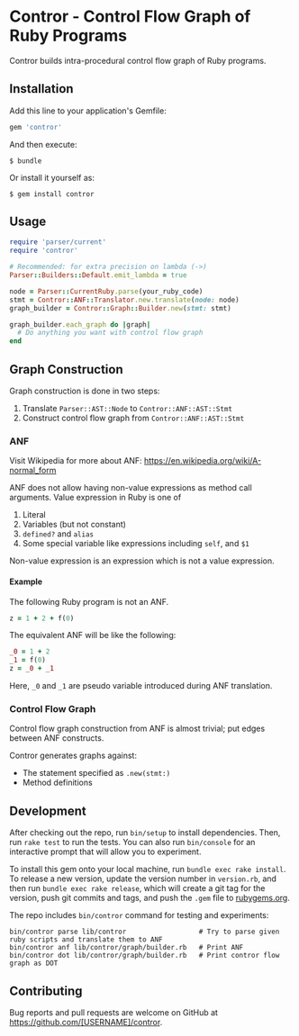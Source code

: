 # Contror - Control Flow Graph of Ruby Programs

Contror builds intra-procedural control flow graph of Ruby programs.

## Installation

Add this line to your application's Gemfile:

```ruby
gem 'contror'
```

And then execute:

    $ bundle

Or install it yourself as:

    $ gem install contror

## Usage

```rb
require 'parser/current'
require 'contror'

# Recommended: for extra precision on lambda (->)
Parser::Builders::Default.emit_lambda = true

node = Parser::CurrentRuby.parse(your_ruby_code)
stmt = Contror::ANF::Translator.new.translate(node: node)
graph_builder = Contror::Graph::Builder.new(stmt: stmt)

graph_builder.each_graph do |graph|
  # Do anything you want with control flow graph
end
```

## Graph Construction

Graph construction is done in two steps:

1. Translate `Parser::AST::Node` to `Contror::ANF::AST::Stmt`
2. Construct control flow graph from `Contror::ANF::AST::Stmt`

### ANF

Visit Wikipedia for more about ANF: https://en.wikipedia.org/wiki/A-normal_form

ANF does not allow having non-value expressions as method call arguments.
Value expression in Ruby is one of

1. Literal
2. Variables (but not constant)
3. `defined?` and `alias`
3. Some special variable like expressions including `self`, and `$1`

Non-value expression is an expression which is not a value expression.

#### Example

The following Ruby program is not an ANF.

```ruby
z = 1 + 2 + f(0)
```

The equivalent ANF will be like the following:

```ruby
_0 = 1 + 2
_1 = f(0)
z = _0 + _1
```

Here, `_0` and `_1` are pseudo variable introduced during ANF translation.

### Control Flow Graph

Control flow graph construction from ANF is almost trivial; put edges between ANF constructs.

Contror generates graphs against:

* The statement specified as `.new(stmt:)`
* Method definitions

## Development

After checking out the repo, run `bin/setup` to install dependencies. Then, run `rake test` to run the tests. You can also run `bin/console` for an interactive prompt that will allow you to experiment.

To install this gem onto your local machine, run `bundle exec rake install`. To release a new version, update the version number in `version.rb`, and then run `bundle exec rake release`, which will create a git tag for the version, push git commits and tags, and push the `.gem` file to [rubygems.org](https://rubygems.org).

The repo includes `bin/contror` command for testing and experiments:

```
bin/contror parse lib/contror                  # Try to parse given ruby scripts and translate them to ANF
bin/contror anf lib/contror/graph/builder.rb   # Print ANF
bin/contror dot lib/contror/graph/builder.rb   # Print contror flow graph as DOT
```

## Contributing

Bug reports and pull requests are welcome on GitHub at https://github.com/[USERNAME]/contror.
